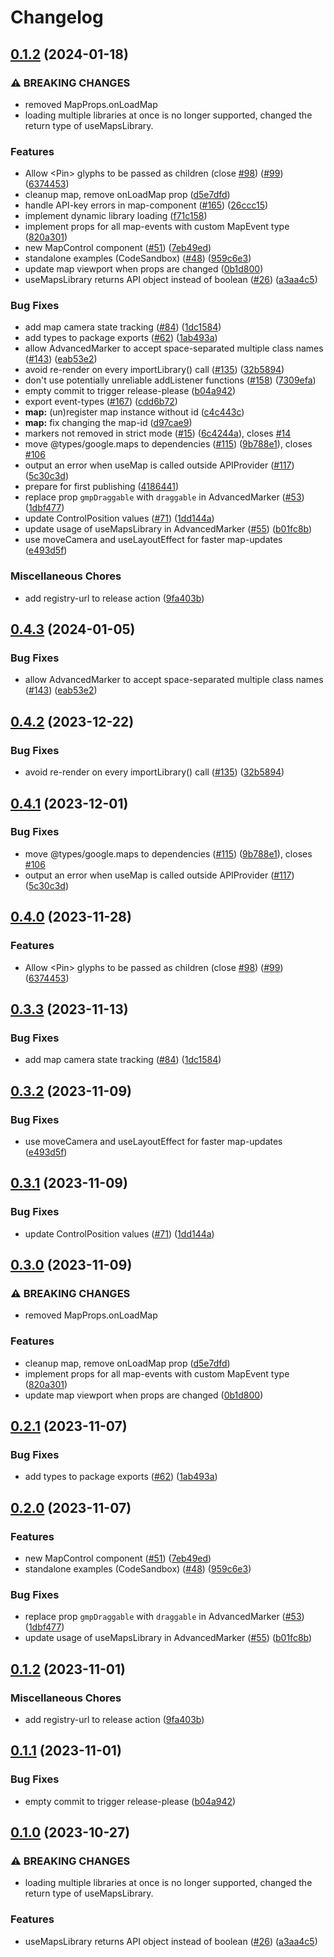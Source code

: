 # Changelog

## [0.1.2](https://github.com/usefulthink/react-google-maps/compare/v0.4.3...v0.1.2) (2024-01-18)


### ⚠ BREAKING CHANGES

* removed MapProps.onLoadMap
* loading multiple libraries at once is no longer supported, changed the return type of useMapsLibrary.

### Features

* Allow &lt;Pin&gt; glyphs to be passed as children (close [#98](https://github.com/usefulthink/react-google-maps/issues/98)) ([#99](https://github.com/usefulthink/react-google-maps/issues/99)) ([6374453](https://github.com/usefulthink/react-google-maps/commit/637445313c8c9364cbf1f32346d3438fc0589d74))
* cleanup map, remove onLoadMap prop ([d5e7dfd](https://github.com/usefulthink/react-google-maps/commit/d5e7dfdf74d76395ffbc1bcd2afda62a12eb7e57))
* handle API-key errors in map-component ([#165](https://github.com/usefulthink/react-google-maps/issues/165)) ([26ccc15](https://github.com/usefulthink/react-google-maps/commit/26ccc15d640346ce71157d387fbc56720234fa4c))
* implement dynamic library loading ([f71c158](https://github.com/usefulthink/react-google-maps/commit/f71c158b356176bdbaaef7afa6c3d1852021d960))
* implement props for all map-events with custom MapEvent type ([820a301](https://github.com/usefulthink/react-google-maps/commit/820a301e4a30e2b7bbbe7c82c69675f9c410813e))
* new MapControl component ([#51](https://github.com/usefulthink/react-google-maps/issues/51)) ([7eb49ed](https://github.com/usefulthink/react-google-maps/commit/7eb49ed55eb548c342f83bcdbf9dc655655bafe7))
* standalone examples (CodeSandbox) ([#48](https://github.com/usefulthink/react-google-maps/issues/48)) ([959c6e3](https://github.com/usefulthink/react-google-maps/commit/959c6e3d57d896d4f76640e01b3ad0a33dea3fae))
* update map viewport when props are changed ([0b1d800](https://github.com/usefulthink/react-google-maps/commit/0b1d800dc5e4b9bf0b1ddb42b9fed392b23b8dae))
* useMapsLibrary returns API object instead of boolean ([#26](https://github.com/usefulthink/react-google-maps/issues/26)) ([a3aa4c5](https://github.com/usefulthink/react-google-maps/commit/a3aa4c5e10228003206c8de3305f857df50d73d1))


### Bug Fixes

* add map camera state tracking ([#84](https://github.com/usefulthink/react-google-maps/issues/84)) ([1dc1584](https://github.com/usefulthink/react-google-maps/commit/1dc158436c4ffde60548486da5410b46e989fc5b))
* add types to package exports ([#62](https://github.com/usefulthink/react-google-maps/issues/62)) ([1ab493a](https://github.com/usefulthink/react-google-maps/commit/1ab493a71ddaeff3b31caec10be1fd4728d51362))
* allow AdvancedMarker to accept space-separated multiple class names ([#143](https://github.com/usefulthink/react-google-maps/issues/143)) ([eab53e2](https://github.com/usefulthink/react-google-maps/commit/eab53e2ffa69325fb927b16d59f6aa7faa589a49))
* avoid re-render on every importLibrary() call ([#135](https://github.com/usefulthink/react-google-maps/issues/135)) ([32b5894](https://github.com/usefulthink/react-google-maps/commit/32b5894518a22793c236bcab33291f25b48f7367))
* don't use potentially unreliable addListener functions ([#158](https://github.com/usefulthink/react-google-maps/issues/158)) ([7309efa](https://github.com/usefulthink/react-google-maps/commit/7309efa1db8b392ebe2840e5d527a92419c9fc2a))
* empty commit to trigger release-please ([b04a942](https://github.com/usefulthink/react-google-maps/commit/b04a9421fc290c3ca6eacc02391726beab4bba4b))
* export event-types ([#167](https://github.com/usefulthink/react-google-maps/issues/167)) ([cdd6b72](https://github.com/usefulthink/react-google-maps/commit/cdd6b72f848bf5b54618862788e1a3a221fcdce1))
* **map:** (un)register map instance without id ([c4c443c](https://github.com/usefulthink/react-google-maps/commit/c4c443c3166b4950a7e3f798132f254e6f8c5fa6))
* **map:** fix changing the map-id ([d97cae9](https://github.com/usefulthink/react-google-maps/commit/d97cae9ded0de30604e543d78341984cb61de942))
* markers not removed in strict mode ([#15](https://github.com/usefulthink/react-google-maps/issues/15)) ([6c4244a](https://github.com/usefulthink/react-google-maps/commit/6c4244afee3b315690d271dd88133c8a86bd1f13)), closes [#14](https://github.com/usefulthink/react-google-maps/issues/14)
* move @types/google.maps to dependencies ([#115](https://github.com/usefulthink/react-google-maps/issues/115)) ([9b788e1](https://github.com/usefulthink/react-google-maps/commit/9b788e10722ecbc8d483313c7d746b90f67afc87)), closes [#106](https://github.com/usefulthink/react-google-maps/issues/106)
* output an error when useMap is called outside APIProvider ([#117](https://github.com/usefulthink/react-google-maps/issues/117)) ([5c30c3d](https://github.com/usefulthink/react-google-maps/commit/5c30c3d5a36af57a649ca3201f7dd0c3819e6035))
* prepare for first publishing ([4186441](https://github.com/usefulthink/react-google-maps/commit/41864413e606bd41ed2d6ae77829d33d4439a59f))
* replace prop `gmpDraggable` with `draggable` in AdvancedMarker ([#53](https://github.com/usefulthink/react-google-maps/issues/53)) ([1dbf477](https://github.com/usefulthink/react-google-maps/commit/1dbf477dfa2e471edf9a9daacd5e5e384a48d8de))
* update ControlPosition values ([#71](https://github.com/usefulthink/react-google-maps/issues/71)) ([1dd144a](https://github.com/usefulthink/react-google-maps/commit/1dd144ac3deac53a77d870ba8cf1e4623786a620))
* update usage of useMapsLibrary in AdvancedMarker ([#55](https://github.com/usefulthink/react-google-maps/issues/55)) ([b01fc8b](https://github.com/usefulthink/react-google-maps/commit/b01fc8bbafae569fbb21a3175deb5b66762eb083))
* use moveCamera and useLayoutEffect for faster map-updates ([e493d5f](https://github.com/usefulthink/react-google-maps/commit/e493d5ffa350efebddd5ef63bb57495954478877))


### Miscellaneous Chores

* add registry-url to release action ([9fa403b](https://github.com/usefulthink/react-google-maps/commit/9fa403bd4d6dfc31b84683543868b0bfbe70e2b9))

## [0.4.3](https://github.com/visgl/react-google-maps/compare/v0.4.2...v0.4.3) (2024-01-05)


### Bug Fixes

* allow AdvancedMarker to accept space-separated multiple class names ([#143](https://github.com/visgl/react-google-maps/issues/143)) ([eab53e2](https://github.com/visgl/react-google-maps/commit/eab53e2ffa69325fb927b16d59f6aa7faa589a49))

## [0.4.2](https://github.com/visgl/react-google-maps/compare/v0.4.1...v0.4.2) (2023-12-22)


### Bug Fixes

* avoid re-render on every importLibrary() call ([#135](https://github.com/visgl/react-google-maps/issues/135)) ([32b5894](https://github.com/visgl/react-google-maps/commit/32b5894518a22793c236bcab33291f25b48f7367))

## [0.4.1](https://github.com/visgl/react-google-maps/compare/v0.4.0...v0.4.1) (2023-12-01)


### Bug Fixes

* move @types/google.maps to dependencies ([#115](https://github.com/visgl/react-google-maps/issues/115)) ([9b788e1](https://github.com/visgl/react-google-maps/commit/9b788e10722ecbc8d483313c7d746b90f67afc87)), closes [#106](https://github.com/visgl/react-google-maps/issues/106)
* output an error when useMap is called outside APIProvider ([#117](https://github.com/visgl/react-google-maps/issues/117)) ([5c30c3d](https://github.com/visgl/react-google-maps/commit/5c30c3d5a36af57a649ca3201f7dd0c3819e6035))

## [0.4.0](https://github.com/visgl/react-google-maps/compare/v0.3.3...v0.4.0) (2023-11-28)


### Features

* Allow &lt;Pin&gt; glyphs to be passed as children (close [#98](https://github.com/visgl/react-google-maps/issues/98)) ([#99](https://github.com/visgl/react-google-maps/issues/99)) ([6374453](https://github.com/visgl/react-google-maps/commit/637445313c8c9364cbf1f32346d3438fc0589d74))

## [0.3.3](https://github.com/visgl/react-google-maps/compare/v0.3.2...v0.3.3) (2023-11-13)


### Bug Fixes

* add map camera state tracking ([#84](https://github.com/visgl/react-google-maps/issues/84)) ([1dc1584](https://github.com/visgl/react-google-maps/commit/1dc158436c4ffde60548486da5410b46e989fc5b))

## [0.3.2](https://github.com/visgl/react-google-maps/compare/v0.3.1...v0.3.2) (2023-11-09)


### Bug Fixes

* use moveCamera and useLayoutEffect for faster map-updates ([e493d5f](https://github.com/visgl/react-google-maps/commit/e493d5ffa350efebddd5ef63bb57495954478877))

## [0.3.1](https://github.com/visgl/react-google-maps/compare/v0.3.0...v0.3.1) (2023-11-09)


### Bug Fixes

* update ControlPosition values ([#71](https://github.com/visgl/react-google-maps/issues/71)) ([1dd144a](https://github.com/visgl/react-google-maps/commit/1dd144ac3deac53a77d870ba8cf1e4623786a620))

## [0.3.0](https://github.com/visgl/react-google-maps/compare/v0.2.1...v0.3.0) (2023-11-09)


### ⚠ BREAKING CHANGES

* removed MapProps.onLoadMap

### Features

* cleanup map, remove onLoadMap prop ([d5e7dfd](https://github.com/visgl/react-google-maps/commit/d5e7dfdf74d76395ffbc1bcd2afda62a12eb7e57))
* implement props for all map-events with custom MapEvent type ([820a301](https://github.com/visgl/react-google-maps/commit/820a301e4a30e2b7bbbe7c82c69675f9c410813e))
* update map viewport when props are changed ([0b1d800](https://github.com/visgl/react-google-maps/commit/0b1d800dc5e4b9bf0b1ddb42b9fed392b23b8dae))

## [0.2.1](https://github.com/visgl/react-google-maps/compare/v0.2.0...v0.2.1) (2023-11-07)


### Bug Fixes

* add types to package exports ([#62](https://github.com/visgl/react-google-maps/issues/62)) ([1ab493a](https://github.com/visgl/react-google-maps/commit/1ab493a71ddaeff3b31caec10be1fd4728d51362))

## [0.2.0](https://github.com/visgl/react-google-maps/compare/v0.1.2...v0.2.0) (2023-11-07)


### Features

* new MapControl component ([#51](https://github.com/visgl/react-google-maps/issues/51)) ([7eb49ed](https://github.com/visgl/react-google-maps/commit/7eb49ed55eb548c342f83bcdbf9dc655655bafe7))
* standalone examples (CodeSandbox) ([#48](https://github.com/visgl/react-google-maps/issues/48)) ([959c6e3](https://github.com/visgl/react-google-maps/commit/959c6e3d57d896d4f76640e01b3ad0a33dea3fae))


### Bug Fixes

* replace prop `gmpDraggable` with `draggable` in AdvancedMarker ([#53](https://github.com/visgl/react-google-maps/issues/53)) ([1dbf477](https://github.com/visgl/react-google-maps/commit/1dbf477dfa2e471edf9a9daacd5e5e384a48d8de))
* update usage of useMapsLibrary in AdvancedMarker ([#55](https://github.com/visgl/react-google-maps/issues/55)) ([b01fc8b](https://github.com/visgl/react-google-maps/commit/b01fc8bbafae569fbb21a3175deb5b66762eb083))

## [0.1.2](https://github.com/visgl/react-google-maps/compare/v0.1.1...v0.1.2) (2023-11-01)


### Miscellaneous Chores

* add registry-url to release action ([9fa403b](https://github.com/visgl/react-google-maps/commit/9fa403bd4d6dfc31b84683543868b0bfbe70e2b9))

## [0.1.1](https://github.com/visgl/react-google-maps/compare/v0.1.0...v0.1.1) (2023-11-01)


### Bug Fixes

* empty commit to trigger release-please ([b04a942](https://github.com/visgl/react-google-maps/commit/b04a9421fc290c3ca6eacc02391726beab4bba4b))

## [0.1.0](https://github.com/visgl/react-google-maps/compare/v0.0.5...v0.1.0) (2023-10-27)


### ⚠ BREAKING CHANGES

* loading multiple libraries at once is no longer supported, changed the return type of useMapsLibrary.

### Features

* useMapsLibrary returns API object instead of boolean ([#26](https://github.com/visgl/react-google-maps/issues/26)) ([a3aa4c5](https://github.com/visgl/react-google-maps/commit/a3aa4c5e10228003206c8de3305f857df50d73d1))

